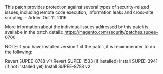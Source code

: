 This patch provides protection against several types of security-related issues, including remote code execution, information leaks and cross-site scripting. - Added Oct 11, 2016

More information about the individual issues addressed by this patch is available in the patch details:
https://magento.com/security/patches/supee-8788


NOTE: if you have installed version 1 of the patch, it is recommended to do the following:

Revert SUPEE-8788 v1/
Revert SUPEE-1533 (if installed)
Install SUPEE-3941 (if not installed yet)
Install SUPEE-8788 v2
